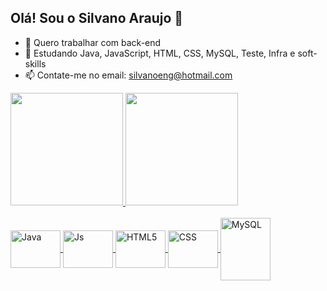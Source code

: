 ## Olá! Sou o Silvano Araujo 👋

- 🔭 Quero trabalhar com back-end
- 🌱 Estudando Java, JavaScript, HTML, CSS, MySQL, Teste, Infra e soft-skills
- 📫 Contate-me no email: silvanoeng@hotmail.com

<div>
  <a href="https://www.linkedin.com/in/silvano-araujo-pereira-0616083b/">
  <img height="180em" src="https://github-readme-stats.vercel.app/api?username=Silvanoeng&show_icons=true&theme=highcontrast&include_all_commits=true&count_private=true">
  <img height="180em" src="https://github-readme-stats.vercel.app/api/top-langs/?username=Silvanoeng&layout=compact&langs_count=7&theme=highcontrast"/>
</div>
<div style="display: inline_block"><br>
  <img align="center" alt="Java" height="60" width="80" src="https://silvanoeng.github.io/desafiosFrontEnd/img/java-original-wordmark.svg">
  <img align="center" alt="Js" height="60" width="80" src="https://silvanoeng.github.io/desafiosFrontEnd/img/javascript-original.svg">
  <img align="center" alt="HTML5" height="60" width="80" src="https://silvanoeng.github.io/desafiosFrontEnd/img/html5-original-wordmark.svg">
  <img align="center" alt="CSS" height="60" width="80" src="https://silvanoeng.github.io/desafiosFrontEnd/img/css3-original-wordmark.svg">
  <img align="center" alt="MySQL" height="100" width="80" src="https://silvanoeng.github.io/desafiosFrontEnd/img/mysql-original-wordmark.svg">
</div>
